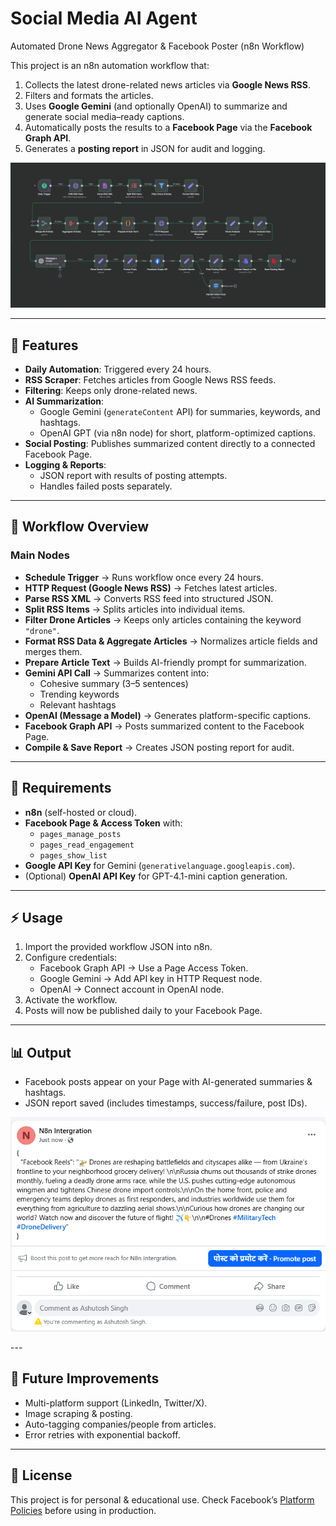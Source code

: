 # Social Media AI Agent

Automated Drone News Aggregator & Facebook Poster (n8n Workflow)

This project is an n8n automation workflow that:

1. Collects the latest drone-related news articles via **Google News RSS**.  
2. Filters and formats the articles.  
3. Uses **Google Gemini** (and optionally OpenAI) to summarize and generate social media–ready captions.  
4. Automatically posts the results to a **Facebook Page** via the **Facebook Graph API**.  
5. Generates a **posting report** in JSON for audit and logging.

<p align="center">
  <img src="n8n.png" alt="Workflow" width="600">
</p>


---

## 🚀 Features

- **Daily Automation**: Triggered every 24 hours.  
- **RSS Scraper**: Fetches articles from Google News RSS feeds.  
- **Filtering**: Keeps only drone-related news.  
- **AI Summarization**:
  - Google Gemini (`generateContent` API) for summaries, keywords, and hashtags.
  - OpenAI GPT (via n8n node) for short, platform-optimized captions.  
- **Social Posting**: Publishes summarized content directly to a connected Facebook Page.  
- **Logging & Reports**:
  - JSON report with results of posting attempts.
  - Handles failed posts separately.

---

## 📂 Workflow Overview

### Main Nodes
- **Schedule Trigger** → Runs workflow once every 24 hours.  
- **HTTP Request (Google News RSS)** → Fetches latest articles.  
- **Parse RSS XML** → Converts RSS feed into structured JSON.  
- **Split RSS Items** → Splits articles into individual items.  
- **Filter Drone Articles** → Keeps only articles containing the keyword `"drone"`.  
- **Format RSS Data & Aggregate Articles** → Normalizes article fields and merges them.  
- **Prepare Article Text** → Builds AI-friendly prompt for summarization.  
- **Gemini API Call** → Summarizes content into:
  - Cohesive summary (3–5 sentences)
  - Trending keywords
  - Relevant hashtags  
- **OpenAI (Message a Model)** → Generates platform-specific captions.  
- **Facebook Graph API** → Posts summarized content to the Facebook Page.  
- **Compile & Save Report** → Creates JSON posting report for audit.

---

## 🔧 Requirements

- **n8n** (self-hosted or cloud).  
- **Facebook Page & Access Token** with:
  - `pages_manage_posts`
  - `pages_read_engagement`
  - `pages_show_list`
- **Google API Key** for Gemini (`generativelanguage.googleapis.com`).  
- (Optional) **OpenAI API Key** for GPT-4.1-mini caption generation.  

---

## ⚡ Usage

1. Import the provided workflow JSON into n8n.  
2. Configure credentials:
   - Facebook Graph API → Use a Page Access Token.  
   - Google Gemini → Add API key in HTTP Request node.  
   - OpenAI → Connect account in OpenAI node.  
3. Activate the workflow.  
4. Posts will now be published daily to your Facebook Page.  

---

## 📊 Output

- Facebook posts appear on your Page with AI-generated summaries & hashtags.  
- JSON report saved (includes timestamps, success/failure, post IDs).  
<p align="center">
  <img src="Output.png" alt="Workflow" width="600">
</p>
---

## 📌 Future Improvements
- Multi-platform support (LinkedIn, Twitter/X).  
- Image scraping & posting.  
- Auto-tagging companies/people from articles.  
- Error retries with exponential backoff.

---

## 📝 License
This project is for personal & educational use. Check Facebook’s [Platform Policies](https://developers.facebook.com/policy/) before using in production.
